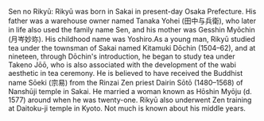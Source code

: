 Sen no Rikyū: Rikyū was born in Sakai in present-day Osaka Prefecture. His father was a warehouse owner named Tanaka Yohei (田中与兵衛), who later in life also used the family name Sen, and his mother was Gesshin Myōchin (月岑妙珎). His childhood name was Yoshiro.As a young man, Rikyū studied tea under the townsman of Sakai named Kitamuki Dōchin (1504–62), and at nineteen, through Dōchin's introduction, he began to study tea under Takeno Jōō, who is also associated with the development of the wabi aesthetic in tea ceremony. He is believed to have received the Buddhist name Sōeki (宗易) from the Rinzai Zen priest Dairin Sōtō (1480–1568) of Nanshūji temple in Sakai. He married a woman known as Hōshin Myōju (d. 1577) around when he was twenty-one. Rikyū also underwent Zen training at Daitoku-ji temple in Kyoto. Not much is known about his middle years.
